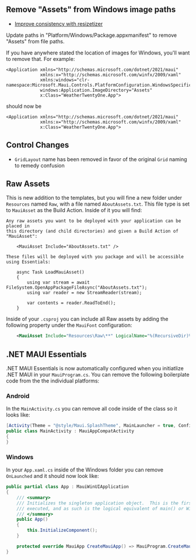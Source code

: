 ## Remove "Assets" from Windows image paths

* [Improve consistency with resizetizer](https://github.com/dotnet/maui/pull/4367)

Update paths in "Platform/Windows/Package.appxmanifest" to remove "Assets" from file paths.

If you have anywhere stated the location of images for Windows, you'll want to remove that. For example:

```xaml
<Application xmlns="http://schemas.microsoft.com/dotnet/2021/maui"
             xmlns:x="http://schemas.microsoft.com/winfx/2009/xaml"
             xmlns:windows="clr-namespace:Microsoft.Maui.Controls.PlatformConfiguration.WindowsSpecific;assembly=Microsoft.Maui.Controls"
             windows:Application.ImageDirectory="Assets"
             x:Class="WeatherTwentyOne.App">
```

should now be

```xaml
<Application xmlns="http://schemas.microsoft.com/dotnet/2021/maui"
             xmlns:x="http://schemas.microsoft.com/winfx/2009/xaml"
             x:Class="WeatherTwentyOne.App">
```

## Control Changes

* `GridLayout` name has been removed in favor of the original `Grid` naming to remedy confusion

## Raw Assets
This is new addition to the templates, but you will fine a new folder under `Resources` named `Raw`, with a file named `AboutAssets.txt`. This file type is set to `MauiAsset` as the Build Action. Inside of it you will find:

```
Any raw assets you want to be deployed with your application can be placed in
this directory (and child directories) and given a Build Action of "MauiAsset":

	<MauiAsset Include="AboutAssets.txt" />

These files will be deployed with you package and will be accessible using Essentials:

	async Task LoadMauiAsset()
	{
		using var stream = await FileSystem.OpenAppPackageFileAsync("AboutAssets.txt");
		using var reader = new StreamReader(stream);

		var contents = reader.ReadToEnd();
	}
```

Inside of your `.csproj` you can include all Raw assets by adding the following property under the `MauiFont` configuration:

```xml
    <MauiAsset Include="Resources\Raw\**" LogicalName="%(RecursiveDir)%(Filename)%(Extension)" />
```


## .NET MAUI Essentials
.NET MAUI Essentials is now automatically configured when you initiatlize .NET MAUI in your `MauiProgram.cs`. You can remove the following boilerplate code from the the individual platforms:

### Android

In the `MainActivity.cs` you can remove all code inside of the class so it looks like:

```csharp
[Activity(Theme = "@style/Maui.SplashTheme", MainLauncher = true, ConfigurationChanges = ConfigChanges.ScreenSize | ConfigChanges.Orientation | ConfigChanges.UiMode | ConfigChanges.ScreenLayout | ConfigChanges.SmallestScreenSize)]
public class MainActivity : MauiAppCompatActivity
{
}
```

### Windows

In your `App.xaml.cs` inside of the Windows folder you can remove `OnLaunched` and it should now look like:

```csharp
public partial class App : MauiWinUIApplication
{
    /// <summary>
    /// Initializes the singleton application object.  This is the first line of authored code
    /// executed, and as such is the logical equivalent of main() or WinMain().
    /// </summary>
    public App()
    {
        this.InitializeComponent();
    }

    protected override MauiApp CreateMauiApp() => MauiProgram.CreateMauiApp();
}
```

